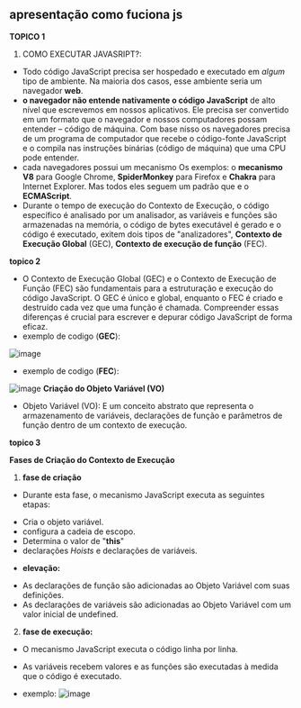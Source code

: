## apresentação como fuciona js 

**TOPICO 1**
  1. COMO EXECUTAR JAVASRIPT?: 
- Todo código JavaScript precisa ser hospedado e executado em *algum* tipo de ambiente. Na maioria dos casos, esse ambiente seria um navegador **web**.
- **o navegador não entende nativamente o código JavaScript** de alto nível que escrevemos em nossos aplicativos. Ele precisa ser convertido em um formato que o navegador e nossos computadores possam entender – código de máquina. Com base nisso os navegadores precisa de um programa de computador que recebe o código-fonte JavaScript e o compila nas instruções binárias (código de máquina) que uma CPU pode entender. 
- cada navegadores possui um mecanismo Os exemplos: o **mecanismo V8** para Google Chrome, **SpiderMonkey** para Firefox e **Chakra** para Internet Explorer. Mas todos eles seguem um padrão que e o **ECMAScript**.
- Durante o tempo de execução do Contexto de Execução, o código específico é analisado por um analisador, as variáveis e funções são armazenadas na memória, o código de bytes executável é gerado e o código é executado, exitem dois tipos de "analizadores", **Contexto de Execução Global** (GEC), **Contexto de execução de função** (FEC).

**topico 2**
- O Contexto de Execução Global (GEC) e o Contexto de Execução de Função (FEC) são fundamentais para a estruturação e execução do código JavaScript. O GEC é único e global, enquanto o FEC é criado e destruído cada vez que uma função é chamada. Compreender essas diferenças é crucial para escrever e depurar código JavaScript de forma eficaz.
- exemplo de codigo (**GEC**):

![image](https://hackmd.io/_uploads/HJN3k70mR.png)
- exemplo de codigo (**FEC**):

![image](https://hackmd.io/_uploads/r1stW7CXC.png)
 **Criação do Objeto Variável (VO)**
 - Objeto Variável (VO): E um conceito abstrato que representa o armazenamento de variáveis, declarações de função e parâmetros de função dentro de um contexto de execução.

**topico 3**

**Fases de Criação do Contexto de Execução**

1. **fase de criação**
 - Durante esta fase, o mecanismo JavaScript executa as seguintes etapas:
  
*  Cria o objeto variável.
*  configura a cadeia de escopo.
* Determina o valor de "**this**"
* declarações *Hoists* e declarações de variáveis.
- **elevação:**

* As declarações de função são adicionadas ao Objeto Variável com suas definições.
* As declarações de variáveis são adicionadas ao Objeto Variável com um valor inicial de undefined.
2. **fase de execução:**
- O mecanismo JavaScript executa o código linha por linha.
* As variáveis recebem valores e as funções são executadas à medida que o código é executado.
- exemplo:
![image](https://hackmd.io/_uploads/Sk2PbIMEA.png)




